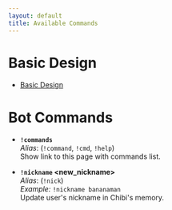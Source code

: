```yaml
---
layout: default
title: Available Commands
---
```


# Basic Design

- [Basic Design](https://docs.google.com/document/d/e/2PACX-1vQRy2vSl1tzd4_FMRCcILB4qb8lcTMvoB7w8hNFotlLjBSn8Nz7eZfa6bZMWTRFwaMiod_KpwH6Pxyb/pub)

# Bot Commands

- **`!commands`**\
  _Alias_: (`!command`, `!cmd`, `!help`)\
  Show link to this page with commands list.

- **`!nickname` <new_nickname>**\
  _Alias_: (`!nick`)\
  _Example:_ `!nickname bananaman`\
  Update user's nickname in Chibi's memory.
